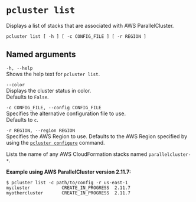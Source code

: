 # `pcluster list`<a name="pcluster.list"></a>

Displays a list of stacks that are associated with AWS ParallelCluster\.

```
pcluster list [ -h ] [ -c CONFIG_FILE ] [ -r REGION ]
```

## Named arguments<a name="pcluster.list.namedarg"></a>

`-h, --help`  
Shows the help text for `pcluster list`\.

`--color`  
Displays the cluster status in color\.  
Defaults to `False`\.

`-c CONFIG_FILE, --config CONFIG_FILE`  
Specifies the alternative configuration file to use\.  
Defaults to `c`\.

`-r REGION, --region REGION`  
Specifies the AWS Region to use\. Defaults to the AWS Region specified by using the [`pcluster configure`](pcluster.configure.md) command\.

Lists the name of any AWS CloudFormation stacks named `parallelcluster-*`\.

**Example using AWS ParallelCluster version 2\.11\.7:**

```
$ pcluster list -c path/to/config -r us-east-1
mycluster            CREATE_IN_PROGRESS  2.11.7
myothercluster       CREATE_IN_PROGRESS  2.11.7
```